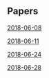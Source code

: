 ## Papers

[2018-06-08](./2018-06-08.md)  

[2018-06-11](./2018-06-11.md)  

[2018-06-24](./2018-06-24.md)  

[2018-06-28](./2018-06-28.md)  
